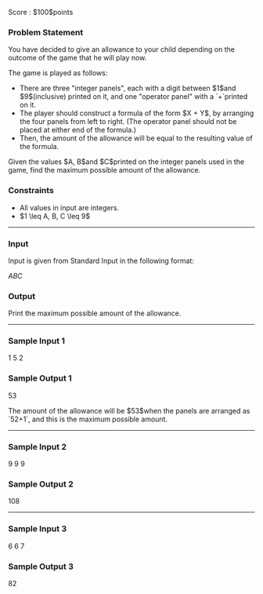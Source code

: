 
<div>

<span>

<span>

<p>
Score : $100$points
</p>

<div>

<section>

### **Problem Statement**

<p>
You have decided to give an allowance to your child depending on the outcome of the game that he will play now.
</p>

<p>
The game is played as follows:
</p>

<ul>

<li>
There are three "integer panels", each with a digit between $1$and $9$(inclusive) printed on it, and one "operator panel" with a `+`printed on it.
</li>

<li>
The player should construct a formula of the form $X + Y$, by arranging the four panels from left to right. (The operator panel should not be placed at either end of the formula.)
</li>

<li>
Then, the amount of the allowance will be equal to the resulting value of the formula.
</li>

</ul>

<p>
Given the values $A, B$and $C$printed on the integer panels used in the game, find the maximum possible amount of the allowance.
</p>

</section>

</div>

<div>

<section>

### **Constraints**

<ul>

<li>
All values in input are integers.
</li>

<li>
$1 \leq A, B, C \leq 9$
</li>

</ul>

</section>

</div>

---

<div>

<div>

<section>

### **Input**

<p>
Input is given from Standard Input in the following format:
</p>

<div>

$A$$B$$C$
</div>

</section>

</div>

<div>

<section>

### **Output**

<p>
Print the maximum possible amount of the allowance.
</p>

</section>

</div>

</div>

---

<div>

<section>

### **Sample Input 1**

<div>

1 5 2

</div>

</section>

</div>

<div>

<section>

### **Sample Output 1**

<div>

53

</div>

<p>
The amount of the allowance will be $53$when the panels are arranged as `52+1`, and this is the maximum possible amount.
</p>

</section>

</div>

---

<div>

<section>

### **Sample Input 2**

<div>

9 9 9

</div>

</section>

</div>

<div>

<section>

### **Sample Output 2**

<div>

108

</div>

</section>

</div>

---

<div>

<section>

### **Sample Input 3**

<div>

6 6 7

</div>

</section>

</div>

<div>

<section>

### **Sample Output 3**

<div>

82

</div>

</section>

</div>

</span>

</span>

</div>
